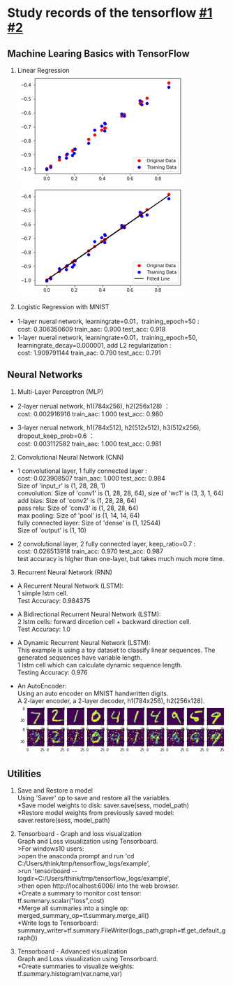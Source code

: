 Study records of the tensorflow [#1](https://github.com/sjchoi86/Tensorflow-101) [#2](https://github.com/aymericdamien/TensorFlow-Examples)
======

## Machine Learing Basics with TensorFlow
1. Linear Regression <br>
![](https://github.com/ddddwy/TensorFlow-learning/raw/master/images/linear_regression1.png)<br>
![](https://github.com/ddddwy/TensorFlow-learning/raw/master/images/linear_regression2.png)<br>

2. Logistic Regression with MNIST<br>
* 1-layer nueral network, learningrate=0.01，training_epoch=50 :<br>
		cost: 0.306350609 train_aac: 0.900 test_acc: 0.918<br>
* 1-layer nueral network, learningrate=0.01，training_epoch=50, learningrate_decay=0.000001, add L2 regularization :<br>
		cost: 1.909791144 train_aac: 0.790 test_acc: 0.791<br>

		
## Neural Networks	
1. Multi-Layer Perceptron (MLP)
* 2-layer nerual network, h1(784x256), h2(256x128) ：<br>
		cost: 0.002916916 train_aac: 1.000 test_acc: 0.980<br>

* 3-layer nerual network, h1(784x512), h2(512x512), h3(512x256), dropout_keep_prob=0.6 ：<br>
		cost: 0.003112582 train_aac: 1.000 test_acc: 0.981<br>

		
2. Convolutional Neural Network (CNN)
* 1 convolutional layer, 1 fully connected layer :<br>
		cost: 0.023908507 train_aac: 1.000  test_acc: 0.984<br>
		Size of 'input_r' is (1, 28, 28, 1)<br>
		convolution: Size of 'conv1' is (1, 28, 28, 64), size of 'wc1' is (3, 3, 1, 64)<br>
		add bias: Size of 'conv2' is (1, 28, 28, 64)<br>
		pass relu: Size of 'conv3' is (1, 28, 28, 64)<br>
		max pooling: Size of 'pool' is (1, 14, 14, 64)<br>
		fully connected layer: Size of 'dense' is (1, 12544)<br>
		Size of 'output' is (1, 10)<br>

* 2 convolutional layer, 2 fully connected layer, keep_ratio=0.7 :<br>
		cost: 0.026513918 train_acc: 0.970 test_acc: 0.987<br>
		test accuracy is higher than one-layer, but takes much much more time.<br>

		
3. Recurrent Neural Network (RNN)
* A Recurrent Neural Network (LSTM): <br>
		1 simple lstm cell. <br>
		Test Accuracy: 0.984375<br>

* A Bidirectional Recurrent Neural Network (LSTM):<br>
		2 lstm cells: forward dircetion cell + backward direction cell. <br>
		Test Accuracy: 1.0<br>

* A Dynamic Recurrent Neural Network (LSTM):<br>
		This example is using a toy dataset to classify linear sequences. The generated sequences have variable length.<br>
		1 lstm cell which can calculate dynamic sequence length.<br>
		Testing Accuracy: 0.976<br>
		
* An AutoEncoder:<br>
		Using an auto encoder on MNIST handwritten digits.<br>
		A 2-layer encoder, a 2-layer decoder, h1(784x256), h2(256x128).<br>
		![](https://github.com/ddddwy/TensorFlow-learning/raw/master/images/autoencoder.png)
		
## Utilities
1. Save and Restore a model<br>
		Using 'Saver' op to save and restore all the variables.<br>
		*Save model weights to disk: saver.save(sess, model_path)<br>
		*Restore model weights from previously saved model: saver.restore(sess, model_path)<br>

2. Tensorboard - Graph and loss visualization <br>
		Graph and Loss visualization using Tensorboard.<br>
		>For windows10 users:<br>
		>open the anaconda prompt and run 'cd C:/Users/think/tmp/tensorflow_logs/example', <br>
		>run 'tensorboard --logdir=C:/Users/think/tmp/tensorflow_logs/example', <br>
		>then open http://localhost:6006/ into the web browser.<br>
		*Create a summary to monitor cost tensor: tf.summary.scalar("loss",cost)<br>
		*Merge all summaries into a single op: merged_summary_op=tf.summary.merge_all()<br>
		*Write logs to Tensorboard: summary_writer=tf.summary.FileWriter(logs_path,graph=tf.get_default_graph())<br>
		
3. Tensorboard - Advanced visualization <br>
		Graph and Loss visualization using Tensorboard.<br>
		*Create summaries to visualize weights: tf.summary.histogram(var.name,var)<br>
		